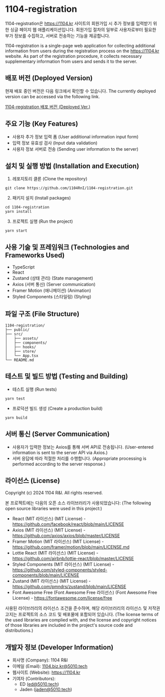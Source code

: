 # 1104-registration

1104-registration은 https://1104.kr 사이트의 회원가입 시 추가 정보를 입력받기 위한 싱글 페이지 웹 애플리케이션입니다. 회원가입 절차의 일부로 사용자로부터 필요한 부가 정보를 수집하고, 서버로 전송하는 기능을 제공합니다.

1104-registration is a single-page web application for collecting additional information from users during the registration process on the https://1104.kr website. As part of the registration procedure, it collects necessary supplementary information from users and sends it to the server.

## 배포 버전 (Deployed Version)

현재 배포 중인 버전은 다음 링크에서 확인할 수 있습니다.
The currently deployed version can be accessed via the following link.

[1104-registration 배포 버전 (Deployed Ver.)](https://1104-registration.netlify.app)

## 주요 기능 (Key Features)

- 사용자 추가 정보 입력 폼 (User additional information input form)
- 입력 정보 유효성 검사 (Input data validation)
- 사용자 정보 서버로 전송 (Sending user information to the server)

## 설치 및 실행 방법 (Installation and Execution)

1. 레포지토리 클론 (Clone the repository)

```
git clone https://github.com/1104RnI/1104-registration.git
```

2. 패키지 설치 (Install packages)

```
cd 1104-registration
yarn install
```

3. 프로젝트 실행 (Run the project)

```
yarn start
```

## 사용 기술 및 프레임워크 (Technologies and Frameworks Used)

- TypeScript
- React
- Zustand (상태 관리) (State management)
- Axios (서버 통신) (Server communication)
- Framer Motion (애니메이션) (Animation)
- Styled Components (스타일링) (Styling)

## 파일 구조 (File Structure)

```
1104-registration/
├── public/
├── src/
│   ├── assets/
│   ├── components/
│   ├── hooks/
│   ├── store/
│   └── App.tsx
└── README.md
```

## 테스트 및 빌드 방법 (Testing and Building)

- 테스트 실행 (Run tests)

```
yarn test
```

- 프로덕션 빌드 생성 (Create a production build)

```
yarn build
```

## 서버 통신 (Server Communication)

- 사용자가 입력한 정보는 Axios를 통해 서버 API로 전송됩니다. (User-entered information is sent to the server API via Axios.)
- 서버 응답에 따라 적절한 처리를 수행합니다. (Appropriate processing is performed according to the server response.)

## 라이선스 (License)

Copyright (c) 2024 1104 R&I. All rights reserved.

본 프로젝트에는 다음의 오픈 소스 라이브러리가 사용되었습니다:
(The following open source libraries were used in this project:)

- React (MIT 라이선스) (MIT License) - https://github.com/facebook/react/blob/main/LICENSE
- Axios (MIT 라이선스) (MIT License) - https://github.com/axios/axios/blob/master/LICENSE
- Framer Motion (MIT 라이선스) (MIT License) - https://github.com/framer/motion/blob/main/LICENSE.md
- Lottie React (MIT 라이선스) (MIT License) - https://github.com/airbnb/lottie-react/blob/master/LICENSE
- Styled Components (MIT 라이선스) (MIT License) - https://github.com/styled-components/styled-components/blob/main/LICENSE
- Zustand (MIT 라이선스) (MIT License) - https://github.com/pmndrs/zustand/blob/main/LICENSE
- Font Awesome Free (Font Awesome Free 라이선스) (Font Awesome Free License) - https://fontawesome.com/license/free

사용된 라이브러리의 라이선스 조건을 준수하며, 해당 라이브러리의 라이선스 및 저작권 고지는 프로젝트의 소스 코드 및 배포물에 포함되어 있습니다.
(The license terms of the used libraries are complied with, and the license and copyright notices of those libraries are included in the project's source code and distributions.)

## 개발자 정보 (Developer Information)

- 회사명 (Company): 1104 R&I
- 이메일 (Email): 1104.biz.kr@5010.tech
- 웹사이트 (Website): https://1104.kr
- 기여자 (Contributors):
  - ED (ed@5010.tech)
  - Jaden (jaden@5010.tech)
